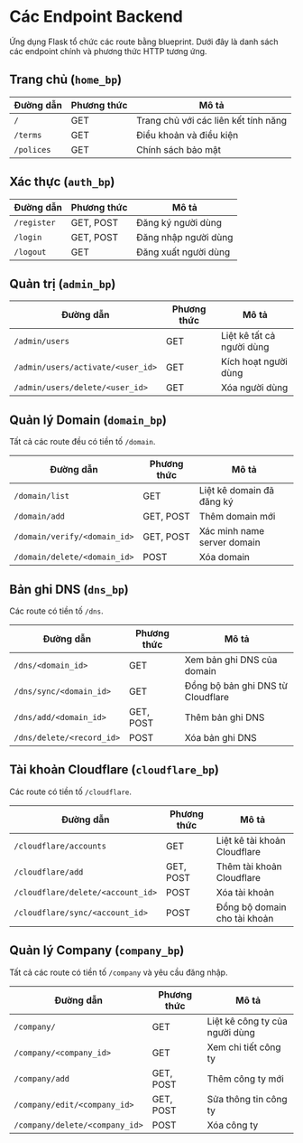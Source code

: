 # Các Endpoint Backend

Ứng dụng Flask tổ chức các route bằng blueprint. Dưới đây là danh sách các endpoint chính và phương thức HTTP tương ứng.

## Trang chủ (`home_bp`)
| Đường dẫn | Phương thức | Mô tả |
| --- | --- | --- |
| `/` | GET | Trang chủ với các liên kết tính năng |
| `/terms` | GET | Điều khoản và điều kiện |
| `/polices` | GET | Chính sách bảo mật |

## Xác thực (`auth_bp`)
| Đường dẫn | Phương thức | Mô tả |
| --- | --- | --- |
| `/register` | GET, POST | Đăng ký người dùng |
| `/login` | GET, POST | Đăng nhập người dùng |
| `/logout` | GET | Đăng xuất người dùng |

## Quản trị (`admin_bp`)
| Đường dẫn | Phương thức | Mô tả |
| --- | --- | --- |
| `/admin/users` | GET | Liệt kê tất cả người dùng |
| `/admin/users/activate/<user_id>` | GET | Kích hoạt người dùng |
| `/admin/users/delete/<user_id>` | GET | Xóa người dùng |

## Quản lý Domain (`domain_bp`)
Tất cả các route đều có tiền tố `/domain`.

| Đường dẫn | Phương thức | Mô tả |
| --- | --- | --- |
| `/domain/list` | GET | Liệt kê domain đã đăng ký |
| `/domain/add` | GET, POST | Thêm domain mới |
| `/domain/verify/<domain_id>` | GET, POST | Xác minh name server domain |
| `/domain/delete/<domain_id>` | POST | Xóa domain |

## Bản ghi DNS (`dns_bp`)
Các route có tiền tố `/dns`.

| Đường dẫn | Phương thức | Mô tả |
| --- | --- | --- |
| `/dns/<domain_id>` | GET | Xem bản ghi DNS của domain |
| `/dns/sync/<domain_id>` | GET | Đồng bộ bản ghi DNS từ Cloudflare |
| `/dns/add/<domain_id>` | GET, POST | Thêm bản ghi DNS |
| `/dns/delete/<record_id>` | POST | Xóa bản ghi DNS |

## Tài khoản Cloudflare (`cloudflare_bp`)
Các route có tiền tố `/cloudflare`.

| Đường dẫn | Phương thức | Mô tả |
| --- | --- | --- |
| `/cloudflare/accounts` | GET | Liệt kê tài khoản Cloudflare |
| `/cloudflare/add` | GET, POST | Thêm tài khoản Cloudflare |
| `/cloudflare/delete/<account_id>` | POST | Xóa tài khoản |
| `/cloudflare/sync/<account_id>` | POST | Đồng bộ domain cho tài khoản |

## Quản lý Company (`company_bp`)
Tất cả các route có tiền tố `/company` và yêu cầu đăng nhập.

| Đường dẫn | Phương thức | Mô tả |
| --- | --- | --- |
| `/company/` | GET | Liệt kê công ty của người dùng |
| `/company/<company_id>` | GET | Xem chi tiết công ty |
| `/company/add` | GET, POST | Thêm công ty mới |
| `/company/edit/<company_id>` | GET, POST | Sửa thông tin công ty |
| `/company/delete/<company_id>` | POST | Xóa công ty |
